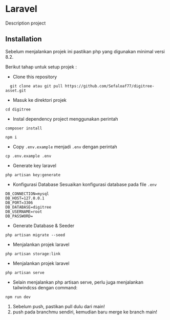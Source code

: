 # Laravel

Description project

## Installation

Sebelum menjalankan projek ini pastikan php yang digunakan minimal versi 8.2.

Berikut tahap untuk setup projek :

- Clone this repository

```
  git clone atau git pull https://github.com/Sefaloaf77/digitree-asset.git
```

- Masuk ke direktori projek

```
cd digitree
```

- Instal dependency project menggunakan perintah

```
composer install
```

```
npm i
```

- Copy `.env.example` menjadi `.env` dengan perintah

```
cp .env.example .env
```

- Generate key laravel

```
php artisan key:generate
```

- Konfigurasi Database
  Sesuaikan konfigurasi database pada file `.env`

```
DB_CONNECTION=mysql
DB_HOST=127.0.0.1
DB_PORT=3306
DB_DATABASE=digitree
DB_USERNAME=root
DB_PASSWORD=
```

- Generate Database & Seeder

```
php artisan migrate --seed
```
- Menjalankan projek laravel

```
php artisan storage:link
```
- Menjalankan projek laravel

```
php artisan serve
```

- Selain menjalankan php artisan serve, perlu juga menjalankan tailwindcss dengan command:

```
npm run dev
```



1) Sebelum push, pastikan pull dulu dari main! 
2) push pada branchmu sendiri, kemudian baru merge ke branch main!
